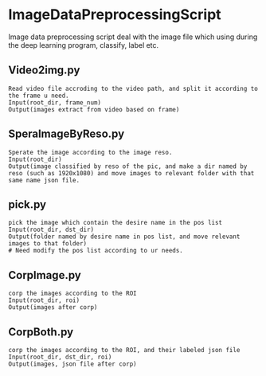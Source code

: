 # ImageDataPreprocessingScript
Image data preprocessing script deal with the image file which using during the deep learning program, classify, label etc.

## Video2img.py
    Read video file accroding to the video path, and split it according to the frame u need.
    Input(root_dir, frame_num)
    Output(images extract from video based on frame)
    
## SperaImageByReso.py
    Sperate the image according to the image reso.
    Input(root_dir)
    Output(image classified by reso of the pic, and make a dir named by reso (such as 1920x1080) and move images to relevant folder with that same name json file.
    
## pick.py
    pick the image which contain the desire name in the pos list
    Input(root_dir, dst_dir)
    Output(folder named by desire name in pos list, and move relevant images to that folder)
    # Need modify the pos list according to ur needs.


## CorpImage.py
    corp the images according to the ROI
    Input(root_dir, roi)
    Output(images after corp)
    
## CorpBoth.py
    corp the images according to the ROI, and their labeled json file
    Input(root_dir, dst_dir, roi)
    Output(images, json file after corp)
